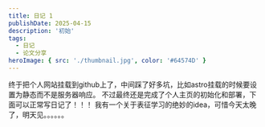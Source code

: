 ```yaml
---
title: 日记 1
publishDate: 2025-04-15
description: '初始'
tags:
  - 日记
  - 论文分享
heroImage: { src: './thumbnail.jpg', color: '#64574D' }
---
```


终于把个人网站挂载到github上了，中间踩了好多坑，比如astro挂载的时候要设置为静态而不是服务器响应。
不过最终还是完成了个人主页的初始化和部署，下面可以正常写日记了！！！
我有一个关于表征学习的绝妙的idea，可惜今天太晚了，明天见。。。。。。